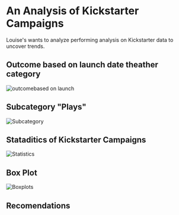 # An Analysis of Kickstarter Campaigns

Louise's wants to analyze performing analysis on Kickstarter data to uncover trends. 

## Outcome based on launch date theather category

![outcomebased on launch](https://user-images.githubusercontent.com/87447639/129369491-a895b53b-8b28-41d4-91b9-598d08245422.JPG)

## Subcategory "Plays"

![Subcategory](https://user-images.githubusercontent.com/87447639/129369561-986134ea-15c4-4d84-840f-c6e55348f351.PNG)


## Stataditics of Kickstarter Campaigns


![Statistics](https://user-images.githubusercontent.com/87447639/129369520-b4ae4fb0-1dba-4787-abca-3dbacca4a005.PNG)

## Box Plot 

![Boxplots](https://user-images.githubusercontent.com/87447639/129369572-a4e677de-f65b-436e-9e83-fd561ac5b990.PNG)

## Recomendations

